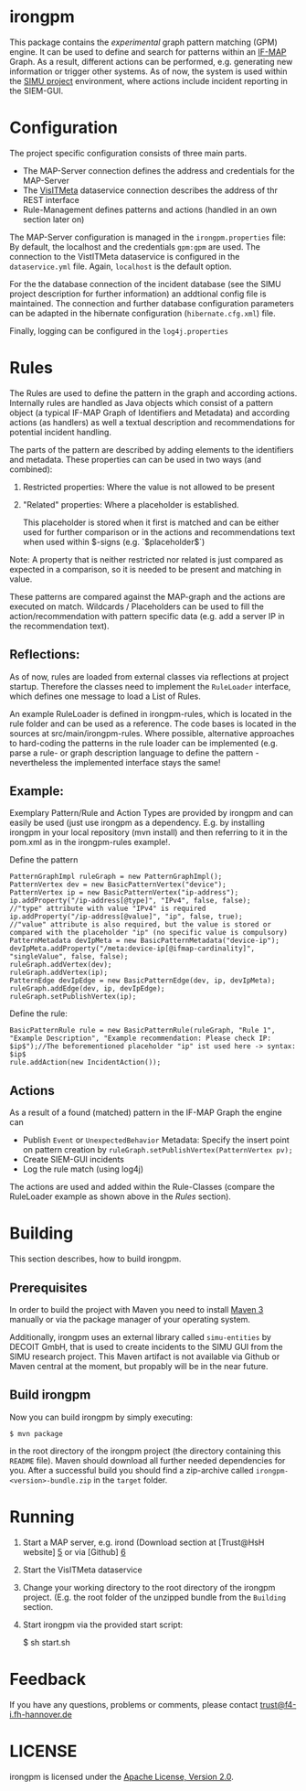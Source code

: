 irongpm
=====

This package contains the *experimental* graph pattern matching (GPM) engine.
It can be used to define and search for patterns within an [IF-MAP][1] Graph.
As a result, different actions can be performed, e.g. generating new information
or trigger other systems.
As of now, the system is used within the [SIMU project][2] environment, where actions
include incident reporting in the SIEM-GUI.


Configuration
=====

The project specific configuration consists of three main parts.

* The MAP-Server connection defines the address and credentials for the MAP-Server
* The [VisITMeta][3] dataservice connection describes the address of thr REST interface
* Rule-Management defines patterns and actions (handled in an own section later on)

The MAP-Server configuration is managed in the `irongpm.properties` file:
By default, the localhost and the credentials `gpm:gpm` are used.
The connection to the VistITMeta dataservice is configured in the 
`dataservice.yml` file. Again, `localhost` is the default option.

For the the database connection of the incident database (see the 
SIMU project description for further information) an addtional config file is maintained.
The connection and further database configuration parameters can be adapted in the
hibernate configuration (`hibernate.cfg.xml`) file.

Finally, logging can be configured in the `log4j.properties`

Rules
=====

The Rules are used to define the pattern in the graph and according actions.
Internally rules are handled as Java objects which consist of a pattern object (a typical IF-MAP Graph of Identifiers and Metadata) and according actions (as handlers) as well a textual description and recommendations for potential incident handling. 

The parts of the pattern are described by adding elements to the identifiers and metadata.
These properties can can be used in two ways (and combined):

1. Restricted properties: Where the value is not allowed to be present
2. "Related" properties: Where a placeholder is established.

    This placeholder is stored when it first is matched and can be either used for further comparison or in the actions and recommendations text when used within $-signs (e.g. `$placeholder$`)

Note: A property that is neither restricted nor related is just compared as expected in a comparison, so it is needed to be present and matching in value.

These patterns are compared against the MAP-graph and the actions are executed on match. Wildcards / Placeholders can be used to fill the action/recommendation with pattern specific data (e.g. add a server IP in the recommendation text).


Reflections:
-----
As of now, rules are loaded from external classes via reflections at project startup. Therefore the classes need to implement the `RuleLoader` interface, which defines one message to load a List of Rules.

An example RuleLoader is defined in irongpm-rules, which is located in the rule folder and can be used as a reference. The code bases is located in the sources at src/main/irongpm-rules.
Where possible, alternative approaches to hard-coding the patterns in the rule loader can be implemented (e.g. parse a rule- or graph description language to define the pattern - nevertheless the implemented interface stays the same!

Example:
-----
Exemplary Pattern/Rule and Action Types are provided by irongpm and can easily be used (just use irongpm as a dependency. E.g. by installing irongpm in your local repository (mvn install) and then referring to it in the pom.xml as in the irongpm-rules example!.

Define the pattern

    PatternGraphImpl ruleGraph = new PatternGraphImpl();
    PatternVertex dev = new BasicPatternVertex("device");
    PatternVertex ip = new BasicPatternVertex("ip-address");
	ip.addProperty("/ip-address[@type]", "IPv4", false, false); 
	//"type" attribute with value "IPv4" is required
	ip.addProperty("/ip-address[@value]", "ip", false, true); 
	//"value" attribute is also required, but the value is stored or compared with the placeholder "ip" (no specific value is compulsory)
    PatternMetadata devIpMeta = new BasicPatternMetadata("device-ip");
	devIpMeta.addProperty("/meta:device-ip[@ifmap-cardinality]", "singleValue", false, false);
	ruleGraph.addVertex(dev);
	ruleGraph.addVertex(ip);
	PatternEdge devIpEdge = new BasicPatternEdge(dev, ip, devIpMeta);
	ruleGraph.addEdge(dev, ip, devIpEdge);
	ruleGraph.setPublishVertex(ip);
	
Define the rule:

	BasicPatternRule rule = new BasicPatternRule(ruleGraph, "Rule 1", "Example Description", "Example recommendation: Please check IP: $ip$");//The beforementioned placeholder "ip" ist used here -> syntax: $ip$
	rule.addAction(new IncidentAction());

Actions
----
As a result of a found (matched) pattern in the IF-MAP Graph the engine can 

* Publish `Event` or `UnexpectedBehavior` Metadata: Specify the insert point on pattern creation by 	`ruleGraph.setPublishVertex(PatternVertex pv);`
* Create SIEM-GUI incidents
* Log the rule match (using log4j)

The actions are used and added within the Rule-Classes (compare the RuleLoader example as shown above in the *Rules* section).


Building
========
This section describes, how to build irongpm.

Prerequisites
-------------
In order to build the project with Maven you need to install
[Maven 3][4] manually or via the package manager of your
operating system.

Additionally, irongpm uses an external library called `simu-entities` by DECOIT GmbH, that is used to create incidents to the SIMU GUI from the SIMU research project.
This Maven artifact is not available via Github or Maven central at the moment, but propably will be in the near future.

Build irongpm
---------------
Now you can build irongpm by simply executing:

    $ mvn package

in the root directory of the irongpm project (the directory
containing this `README` file). Maven should download all further
needed dependencies for you.
After a successful build you should find a zip-archive called
`irongpm-<version>-bundle.zip` in the
`target` folder.

Running
=====
1. Start a MAP server, e.g. irond (Download section at [Trust@HsH website] [5] or via
[Github] [6]

2. Start the VisITMeta dataservice

2. Change your working directory to the root directory of the irongpm project. (E.g. the root folder of the unzipped bundle from the `Building` section.

3. Start irongpm via the provided start script:

	$ sh start.sh


Feedback
=====
If you have any questions, problems or comments, please contact
	trust@f4-i.fh-hannover.de


LICENSE
=====
irongpm is licensed under the [Apache License, Version 2.0][7].

[1]: http://www.trustedcomputinggroup.org/resources/tnc_ifmap_binding_for_soap_specification
[2]: https://github.com/trustathsh/visitmeta
[3]: http://simu-project.de
[4]: https://maven.apache.org/download.htm
[5]: http://trust.f4.hs-hannover.de
[6]: https://github.com/trustathsh/irond.git
[7]: http://www.apache.org/licenses/LICENSE-2.0.html
